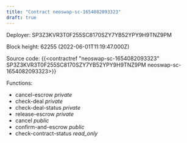 ```yaml
---
title: "Contract neoswap-sc-1654082093323"
draft: true
---
```

Deployer: SP3Z3KVR3T0F255SC8170SZY7YB52YPY9H9TNZ9PM


 



Block height: 62255 (2022-06-01T11:19:47.000Z)

Source code: {{<contractref "neoswap-sc-1654082093323" SP3Z3KVR3T0F255SC8170SZY7YB52YPY9H9TNZ9PM neoswap-sc-1654082093323>}}

Functions:

* cancel-escrow _private_
* check-deal _private_
* check-deal-status _private_
* release-escrow _private_
* cancel _public_
* confirm-and-escrow _public_
* check-contract-status _read_only_
